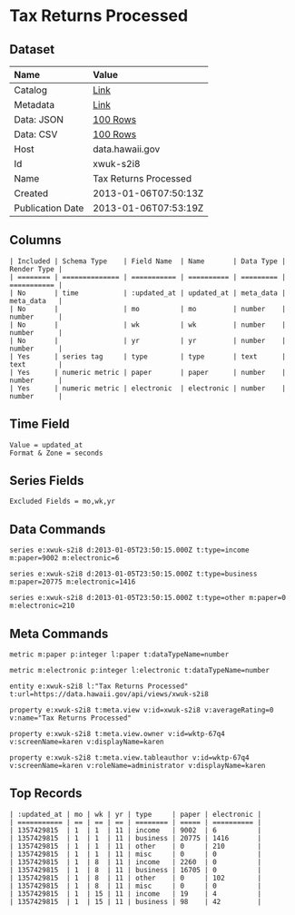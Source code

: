 # Tax Returns Processed

## Dataset

| Name | Value |
| :--- | :---- |
| Catalog | [Link](https://catalog.data.gov/dataset/tax-returns-processed-055ba) |
| Metadata | [Link](https://data.hawaii.gov/api/views/xwuk-s2i8) |
| Data: JSON | [100 Rows](https://data.hawaii.gov/api/views/xwuk-s2i8/rows.json?max_rows=100) |
| Data: CSV | [100 Rows](https://data.hawaii.gov/api/views/xwuk-s2i8/rows.csv?max_rows=100) |
| Host | data.hawaii.gov |
| Id | xwuk-s2i8 |
| Name | Tax Returns Processed |
| Created | 2013-01-06T07:50:13Z |
| Publication Date | 2013-01-06T07:53:19Z |

## Columns

```ls
| Included | Schema Type    | Field Name  | Name       | Data Type | Render Type |
| ======== | ============== | =========== | ========== | ========= | =========== |
| No       | time           | :updated_at | updated_at | meta_data | meta_data   |
| No       |                | mo          | mo         | number    | number      |
| No       |                | wk          | wk         | number    | number      |
| No       |                | yr          | yr         | number    | number      |
| Yes      | series tag     | type        | type       | text      | text        |
| Yes      | numeric metric | paper       | paper      | number    | number      |
| Yes      | numeric metric | electronic  | electronic | number    | number      |
```

## Time Field

```ls
Value = updated_at
Format & Zone = seconds
```

## Series Fields

```ls
Excluded Fields = mo,wk,yr
```

## Data Commands

```ls
series e:xwuk-s2i8 d:2013-01-05T23:50:15.000Z t:type=income m:paper=9002 m:electronic=6

series e:xwuk-s2i8 d:2013-01-05T23:50:15.000Z t:type=business m:paper=20775 m:electronic=1416

series e:xwuk-s2i8 d:2013-01-05T23:50:15.000Z t:type=other m:paper=0 m:electronic=210
```

## Meta Commands

```ls
metric m:paper p:integer l:paper t:dataTypeName=number

metric m:electronic p:integer l:electronic t:dataTypeName=number

entity e:xwuk-s2i8 l:"Tax Returns Processed" t:url=https://data.hawaii.gov/api/views/xwuk-s2i8

property e:xwuk-s2i8 t:meta.view v:id=xwuk-s2i8 v:averageRating=0 v:name="Tax Returns Processed"

property e:xwuk-s2i8 t:meta.view.owner v:id=wktp-67q4 v:screenName=karen v:displayName=karen

property e:xwuk-s2i8 t:meta.view.tableauthor v:id=wktp-67q4 v:screenName=karen v:roleName=administrator v:displayName=karen
```

## Top Records

```ls
| :updated_at | mo | wk | yr | type     | paper | electronic | 
| =========== | == | == | == | ======== | ===== | ========== | 
| 1357429815  | 1  | 1  | 11 | income   | 9002  | 6          | 
| 1357429815  | 1  | 1  | 11 | business | 20775 | 1416       | 
| 1357429815  | 1  | 1  | 11 | other    | 0     | 210        | 
| 1357429815  | 1  | 1  | 11 | misc     | 0     | 0          | 
| 1357429815  | 1  | 8  | 11 | income   | 2260  | 0          | 
| 1357429815  | 1  | 8  | 11 | business | 16705 | 0          | 
| 1357429815  | 1  | 8  | 11 | other    | 0     | 102        | 
| 1357429815  | 1  | 8  | 11 | misc     | 0     | 0          | 
| 1357429815  | 1  | 15 | 11 | income   | 19    | 4          | 
| 1357429815  | 1  | 15 | 11 | business | 98    | 42         | 
```